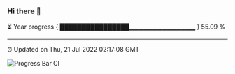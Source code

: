 ### Hi there 👋

⏳ Year progress { ████████████████▁▁▁▁▁▁▁▁▁▁▁▁▁▁ } 55.09 %

---

⏰ Updated on Thu, 21 Jul 2022 02:17:08 GMT

![Progress Bar CI](https://github.com/ZhaoGui/ZhaoGui/workflows/Progress%20Bar%20CI/badge.svg)

